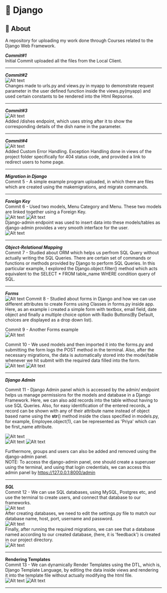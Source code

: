 # 🚀 Django  

## 📌 About  
A repository for uploading my work done through Courses related to the Django Web Framework.  
  
_**Commit#1**_  
Initial Commit uploaded all the files from the Local Client.  

---  
  
_**Commit#2**_  
![Alt text](images/home-commit2.png)  
Changes made to urls.py and views.py in myapp to demonstrate request parameter in the user defined function inside the views.py(myapp) and used certain constants to be rendered into the Html Repsonse.  

---  
  
_**Commit#3**_  
![Alt text](images/dishes-commit3.png)  
Added /dishes endpoint, which uses string after it to show the corresponding details of the dish name in the parameter.  

---  

_**Commit#4**_  
![Alt text](images/errorhandling-commit4.png)  
Added Custom Error Handling. Exception Handling done in views of the project folder specifically for 404 status code, and provided a link to redirect users to home page.  

---  

_**Migration in Django**_  
Commit 5 - A simple example program uploaded, in which there are files which are created using the makemigrations, and migrate commands.  

---  

_**Foreign Key**_  
Commit 6 - Used two models, Menu Category and Menu. These two models are linked together using a Foreign Key.  
![Alt text](images/foreign-key1.png)
![Alt text](images/foreign-key2.png)  
Django-admin endpoint was used to insert data into these models/tables as django-admin provides a very smooth interface for the user.  
![Alt text](images/django-admin.png)  

---  

_**Object-Relational Mapping**_  
Commit 7 - Studied about ORM which helps us perfrom SQL Query without actually writing the SQL Queries. There are certain set of commands or functions or methods provided by Django to perform SQL Queries. In this particular example, I explored the Django.object.filter() method which acts equivalent to the SELECT * FROM table_name WHERE condition query of SQL.  

---  

_**Forms**_  
![Alt text](images/forms.png)
Commit 8 - Studied about forms in Django and how we can use different attributes to create Forms using Classes in forms.py inside app. Here, as an example i created a simple form with textbox, email field, date object and finally a multiple choice option with Radio Buttons(By Default, choices are displayed as a drop down list).  

Commit 9 - Another Forms example  
![Alt text](images/forms2.png)  

Commit 10 - We used models and then imported it into the forms.py and submitting the form logs the POST method in the terminal. Also, after the necessary migrations, the data is automatically stored into the model/table whenever we hit submit with the required data filled into the form.  
![Alt text](images/postrequest.png)
![Alt text](images/post-table.png)  

---  

_**Django Admin**_  

Commit 11 - Django Admin panel which is accessed by the admin/ endpoint helps us manage permissions for the models and database in a Django Framework. Here, we can also add records into the table without having to use SQL Queries. Also, for easy identification of the entered records, a record can be shown with any of their attribute name instead of object based name using the __str__() method inside the class specified in models.py, for example, Employee.object(1), can be represented as 'Priya' which can be first_name attribute.  

![Alt text](images/tables.png)  
![Alt text](images/users.png)
![Alt text](images/groups.png)  

Furthermore, groups and users can also be added and removed using the django-admin panel.  
NOTE: To access the django-admin panel, one should create a superuser using the terminal, and using that login credentials, we can access this admin panel by https://127.0.0.1:8000/admin  

---  

_**SQL**_  
Commit 12 - We can use SQL databases, using MySQL, Postgres etc, and use the terminal to create users, and connect that database to our frameworks.  
![Alt text](images/mysql.png)  
After creating databases, we need to edit the settings.py file to match our database name, host, port, username and password.  
![Alt text](images/database.png)  
Finally, after running the required migrations, we can see that a database named according to our created database, (here, it is 'feedback') is created in our project directory.  
![Alt text](images/feedback.png) 

---  

__**Rendering Templates**__    
Commit 13 - We can dynamically Render Templates using the DTL, which is, Django Template Language, by editing the data inside views and rendering it into the template file without actually modifying the html file.  
![Alt text](images/views.png) ![Alt text](images/about.png)  

---  
